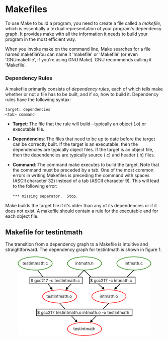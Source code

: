 # Makefiles

To use Make to build a program, you need to create a file called a _makefile_, which is essentially a textual representation of your program's dependency graph. It provides make with all the information it needs to build your program in the most efficient way.&#x20;

When you invoke make on the command line, Make searches for a file named makefileYou can name it 'makefile' or 'Makefile' (or even 'GNUmakefile', if you're using GNU Make). GNU recommends calling it 'Makefile'.&#x20;

### Dependency Rules

A makefile primarily consists of _dependency_ _rules_, each of which tells make whether or not a file has to be built, and if so, how to build it. Dependency rules have the following syntax:&#x20;

```
target: dependencies
<tab> command
```

* **Target**: The file that the rule will build--typically an object (.o) or executable file.
* **Dependencies**: The files that need to be up to date before the target can be correctly built. If the target is an executable, then the dependencies are typically object files. If the target is an object file, then the dependencies are typically source (.c) and header (.h) files.&#x20;
*   **Command**: The command make executes to build the target. Note that the command must be preceded by a tab. One of the most common errors in writing Makefiles is preceding the command with spaces (ASCII character 32) instead of a tab (ASCII character 9). This will lead to the following error:

    &#x20;  `*** missing separator.  Stop.`

Make builds the target file if it's older than any of its dependencies or if it does not exist. A makefile should contain a rule for the executable and for each object file.&#x20;

## Makefile for testintmath

The transition from a dependency graph to a Makefile is intuitive and straightforward. The dependency graph for testintmath is shown in figure 1.&#x20;



<figure><img src="../../.gitbook/assets/Group 28 (1).png" alt="" width="563"><figcaption></figcaption></figure>
